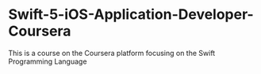 # Swift-5-iOS-Application-Developer-Coursera
This is a course on the Coursera platform focusing on the Swift Programming Language

